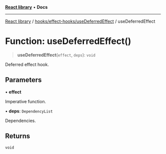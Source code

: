 [**React library**](../../../../index.md) • **Docs**

***

[React library](../../../../modules.md) / [hooks/effect-hooks/useDeferredEffect](../index.md) / useDeferredEffect

# Function: useDeferredEffect()

> **useDeferredEffect**(`effect`, `deps`): `void`

Deferred effect hook.

## Parameters

• **effect**

Imperative function.

• **deps**: `DependencyList`

Dependencies.

## Returns

`void`
